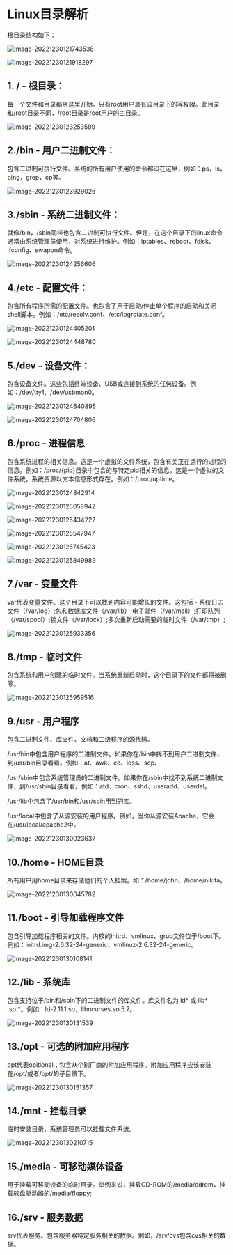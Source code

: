 # Linux目录解析

根目录结构如下：

![image-20221230121743538](C:\Users\lan\AppData\Roaming\Typora\typora-user-images\image-20221230121743538.png)

![image-20221230121918297](C:\Users\lan\AppData\Roaming\Typora\typora-user-images\image-20221230121918297.png)

## 1. / - 根目录：

每一个文件和目录都从这里开始。只有root用户具有该目录下的写权限。此目录和/root目录不同，/root目录是root用户的主目录。

![image-20221230123253589](C:\Users\lan\AppData\Roaming\Typora\typora-user-images\image-20221230123253589.png)

## 2./bin - 用户二进制文件：

包含二进制可执行文件。系统的所有用户使用的命令都设在这里，例如：ps，ls，ping，grep，cp等。

![image-20221230123929026](C:\Users\lan\AppData\Roaming\Typora\typora-user-images\image-20221230123929026.png)

## 3./sbin - 系统二进制文件：

就像/bin，/sbin同样也包含二进制可执行文件。但是，在这个目录下的linux命令通常由系统管理员使用，对系统进行维护。例如：iptables、reboot、fdisk、ifconfig、swapon命令。

![image-20221230124256606](C:\Users\lan\AppData\Roaming\Typora\typora-user-images\image-20221230124256606.png)

## 4./etc - 配置文件：

包含所有程序所需的配置文件。也包含了用于启动/停止单个程序的启动和关闭shell脚本。例如：/etc/resolv.conf、/etc/logrotate.conf。

![image-20221230124405201](C:\Users\lan\AppData\Roaming\Typora\typora-user-images\image-20221230124405201.png)

![image-20221230124448780](C:\Users\lan\AppData\Roaming\Typora\typora-user-images\image-20221230124448780.png)

## 5./dev - 设备文件：

包含设备文件。这些包括终端设备、USB或连接到系统的任何设备。例如：/dev/tty1、/dev/usbmon0。

![image-20221230124640895](C:\Users\lan\AppData\Roaming\Typora\typora-user-images\image-20221230124640895.png)

![image-20221230124704806](C:\Users\lan\AppData\Roaming\Typora\typora-user-images\image-20221230124704806.png)

## 6./proc - 进程信息

包含系统进程的相关信息。这是一个虚拟的文件系统，包含有关正在运行的进程的信息。例如：/proc/{pid}目录中包含的与特定pid相关的信息。这是一个虚拟的文件系统，系统资源以文本信息形式存在。例如：/proc/uptime。

![image-20221230124842914](C:\Users\lan\AppData\Roaming\Typora\typora-user-images\image-20221230124842914.png)

![image-20221230125058942](C:\Users\lan\AppData\Roaming\Typora\typora-user-images\image-20221230125058942.png)

![image-20221230125434227](C:\Users\lan\AppData\Roaming\Typora\typora-user-images\image-20221230125434227.png)

![image-20221230125547947](C:\Users\lan\AppData\Roaming\Typora\typora-user-images\image-20221230125547947.png)

![image-20221230125745423](C:\Users\lan\AppData\Roaming\Typora\typora-user-images\image-20221230125745423.png)

![image-20221230125849989](C:\Users\lan\AppData\Roaming\Typora\typora-user-images\image-20221230125849989.png)

## 7./var - 变量文件

var代表变量文件。这个目录下可以找到内容可能增长的文件。这包括 - 系统日志文件（/var/log）;包和数据库文件（/var/lib）;电子邮件（/var/mail）;打印队列（/var/spool）;锁文件（/var/lock）;多次重新启动需要的临时文件（/var/tmp）;

![image-20221230125933356](C:\Users\lan\AppData\Roaming\Typora\typora-user-images\image-20221230125933356.png)

## 8./tmp - 临时文件

包含系统和用户创建的临时文件。当系统重新启动时，这个目录下的文件都将被删除。

![image-20221230125959516](C:\Users\lan\AppData\Roaming\Typora\typora-user-images\image-20221230125959516.png)

## 9./usr - 用户程序

包含二进制文件、库文件、文档和二级程序的源代码。

/usr/bin中包含用户程序的二进制文件。如果你在/bin中找不到用户二进制文件，到/usr/bin目录看看。例如：at、awk、cc、less、scp。

/usr/sbin中包含系统管理员的二进制文件。如果你在/sbin中找不到系统二进制文件，到/usr/sbin目录看看。例如：atd、cron、sshd、useradd、userdel。

/usr/lib中包含了/usr/bin和/usr/sbin用到的库。

/usr/local中包含了从源安装的用户程序。例如，当你从源安装Apache，它会在/usr/local/apache2中。

![image-20221230130023637](C:\Users\lan\AppData\Roaming\Typora\typora-user-images\image-20221230130023637.png)

## 10./home - HOME目录

所有用户用home目录来存储他们的个人档案。如：/home/john、/home/nikita。

![image-20221230130045782](C:\Users\lan\AppData\Roaming\Typora\typora-user-images\image-20221230130045782.png)

## 11./boot - 引导加载程序文件

包含引导加载程序相关的文件。内核的initrd、vmlinux、grub文件位于/boot下。例如：initrd.img-2.6.32-24-generic、vmlinuz-2.6.32-24-generic。

![image-20221230130108141](C:\Users\lan\AppData\Roaming\Typora\typora-user-images\image-20221230130108141.png)

## 12./lib - 系统库

包含支持位于/bin和/sbin下的二进制文件的库文件。库文件名为 ld* 或 lib* .so.*。例如：ld-2.11.1.so，libncurses.so.5.7。

![image-20221230130131539](C:\Users\lan\AppData\Roaming\Typora\typora-user-images\image-20221230130131539.png)

## 13./opt - 可选的附加应用程序

opt代表opitional；包含从个别厂商的附加应用程序。附加应用程序应该安装在/opt/或者/opt/的子目录下。

![image-20221230130151357](C:\Users\lan\AppData\Roaming\Typora\typora-user-images\image-20221230130151357.png)

## 14./mnt - 挂载目录

临时安装目录，系统管理员可以挂载文件系统。

![image-20221230130210715](C:\Users\lan\AppData\Roaming\Typora\typora-user-images\image-20221230130210715.png)

## 15./media - 可移动媒体设备

用于挂载可移动设备的临时目录。举例来说，挂载CD-ROM的/media/cdrom，挂载软盘驱动器的/media/floppy;

## 16./srv - 服务数据

srv代表服务。包含服务器特定服务相关的数据。例如，/srv/cvs包含cvs相关的数据。